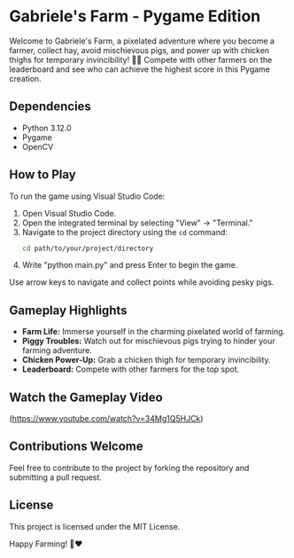 # Gabriele's Farm - Pygame Edition

Welcome to Gabriele's Farm, a pixelated adventure where you become a farmer, collect hay, avoid mischievous pigs, and power up with chicken thighs for temporary invincibility! 🐖🌾 Compete with other farmers on the leaderboard and see who can achieve the highest score in this Pygame creation.
## Dependencies
- Python 3.12.0
- Pygame
- OpenCV
## How to Play
To run the game using Visual Studio Code:
1. Open Visual Studio Code.
2. Open the integrated terminal by selecting "View" -> "Terminal."
3. Navigate to the project directory using the `cd` command:
   ```bash
   cd path/to/your/project/directory
4. Write "python main.py" and press Enter to begin the game.

Use arrow keys to navigate and collect points while avoiding pesky pigs.

## Gameplay Highlights
- **Farm Life:** Immerse yourself in the charming pixelated world of farming.
- **Piggy Troubles:** Watch out for mischievous pigs trying to hinder your farming adventure.
- **Chicken Power-Up:** Grab a chicken thigh for temporary invincibility.
- **Leaderboard:** Compete with other farmers for the top spot.

## Watch the Gameplay Video
(https://www.youtube.com/watch?v=34Mg1Q5HJCk)


## Contributions Welcome
Feel free to contribute to the project by forking the repository and submitting a pull request.

## License
This project is licensed under the MIT License.

Happy Farming! 🌾❤️
